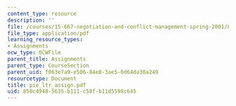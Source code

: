```yaml
---
content_type: resource
description: ''
file: /courses/15-667-negotiation-and-conflict-management-spring-2001/850c49485635b111c58fb11d5598c645_pie_ltr_assign.pdf
file_type: application/pdf
learning_resource_types:
- Assignments
ocw_type: OCWFile
parent_title: Assignments
parent_type: CourseSection
parent_uid: f063e7a9-e506-84e0-3ae5-0d64da30a249
resourcetype: Document
title: pie_ltr_assign.pdf
uid: 850c4948-5635-b111-c58f-b11d5598c645
---
```

